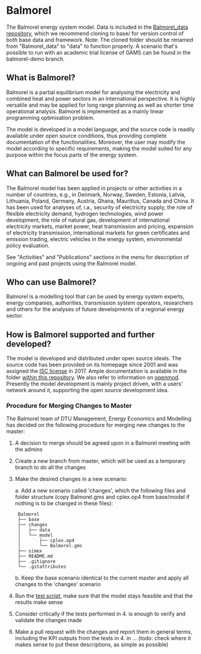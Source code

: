 # Balmorel

The Balmorel energy system model. Data is included in the [Balmorel_data repository](https://github.com/balmorelcommunity/Balmorel_data), which we recommend cloning to base/ for version control of both base data and framework. Note: The cloned folder should be renamed from "Balmorel_data" to "data" to function properly.
A scenario that's possible to run with an academic trial license of GAMS can be found in the balmorel-demo branch.

## What is Balmorel?

Balmorel is a partial equilibrium model for analysing the electricity and combined heat and power sectors in an international perspective. It is highly versatile and may be applied for long range planning as well as shorter time operational analysis. Balmorel is implemented as a mainly linear programming optimisation problem.

The model is developed in a model language, and the source code is readily available under open source conditions, thus providing complete documentation of the functionalities. Moreover, the user may modify the model according to specific requirements, making the model suited for any purpose within the focus parts of the energy system.

## What can Balmorel be used for?

The Balmorel model has been applied in projects or other activities in a number of countries, e.g., in  Denmark, Norway, Sweden, Estonia, Latvia, Lithuania, Poland, Germany, Austria, Ghana, Mauritius, Canada and China. It has been used for analyses of, i.a., security of electricity supply, the role of flexible electricity demand, hydrogen technologies, wind power development, the role of natural gas, development of international electricity markets, market power, heat transmission and pricing, expansion of electricity transmission, international markets for green certificates and emission trading, electric vehicles in the energy system, environmental policy evaluation.

See "Activities" and "Publications" sections in the menu for description of ongoing and past projects using the Balmorel model.

## Who can use Balmorel?

Balmorel is a modelling tool that can be used by energy system experts, energy companies, authorities, transmission system operators, researchers and others for the analyses of future developments of a regional energy sector.

## How is Balmorel supported and further developed?

The model is developed and distributed under open source ideals. The source code has been provided on its homepage since 2001 and was assigned the [ISC license](https://opensource.org/licenses/ISC) in 2017. Ample documentation is available in the folder [within this repository](base/documentation). We also refer to information on [openmod](https://wiki.openmod-initiative.org/wiki/Balmorel). Presently the model development is mainly project driven, with a users' network around it, supporting the open source development idea.

### Procedure for Merging Changes to Master

The Balmorel team of DTU Management, Energy Economics and Modelling has decided on the following procedure for merging new changes to the master:
1. A decision to merge should be agreed upon in a Balmorel meeting with the admins
2. Create a new branch from master, which will be used as a temporary branch to do all the changes
3. Make the desired changes in a new scenario:
    
    a. Add a new scenario called 'changes', which the following files and folder structure (copy Balmorel.gms and cplex.op4 from base/model if nothing is to be changed in these files):
        
        Balmorel
        ├── base
        ├── changes
        │   ├── data
        │   └── model
        │       ├── cplex.op4
        │       └── Balmorel.gms 
        ├── simex
        ├── README.md
        ├── .gitignore
        └── .gitattributes

    b. Keep the base scenario identical to the current master and apply all changes to the 'changes' scenario
   
4. Run the [test script](base/auxils/master_merge_tests/merge_tests.ipynb), make sure that the model stays feasible and that the results make sense
5. Consider critically if the tests performed in 4. is enough to verify and validate the changes made
6. Make a pull request with the changes and report them in general terms, including the KPI outputs from the tests in 4. in ... (todo: check where it makes sense to put these descriptions, as simple as possible)

